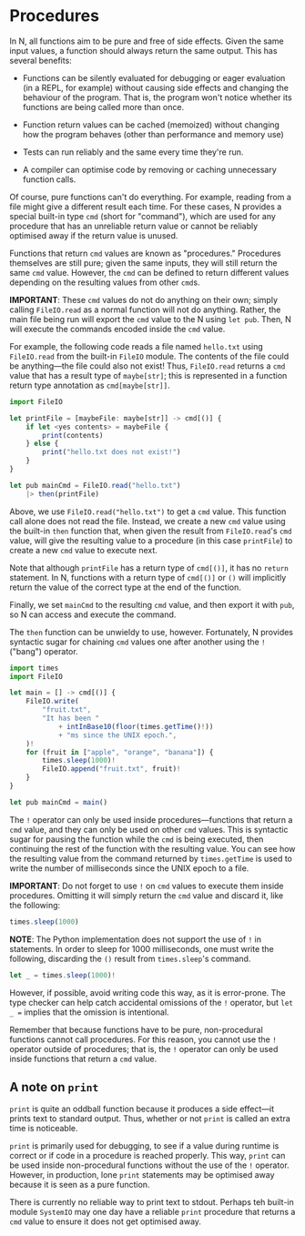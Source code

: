# Procedures

In N, all functions aim to be pure and free of side effects. Given the same
input values, a function should always return the same output. This has several
benefits:

- Functions can be silently evaluated for debugging or eager evaluation (in a
  REPL, for example) without causing side effects and changing the behaviour of
  the program. That is, the program won't notice whether its functions are being
  called more than once.

- Function return values can be cached (memoized) without changing how the
  program behaves (other than performance and memory use)

- Tests can run reliably and the same every time they're run.

- A compiler can optimise code by removing or caching unnecessary function
  calls.

Of course, pure functions can't do everything. For example, reading from a file
might give a different result each time. For these cases, N provides a special
built-in type `cmd` (short for "command"), which are used for any procedure that
has an unreliable return value or cannot be reliably optimised away if the
return value is unused.

Functions that return `cmd` values are known as "procedures." Procedures
themselves are still pure; given the same inputs, they will still return the
same `cmd` value. However, the `cmd` can be defined to return different values
depending on the resulting values from other `cmd`s.

**IMPORTANT**: These `cmd` values do not do anything on their own; simply
calling `FileIO.read` as a normal function will not do anything. Rather, the
main file being run will export the `cmd` value to the N using `let pub`. Then,
N will execute the commands encoded inside the `cmd` value.

For example, the following code reads a file named `hello.txt` using
`FileIO.read` from the built-in `FileIO` module. The contents of the file could
be anything—the file could also not exist! Thus, `FileIO.read` returns a `cmd`
value that has a result type of `maybe[str]`; this is represented in a function return type annotation as `cmd[maybe[str]]`.

```js
import FileIO

let printFile = [maybeFile: maybe[str]] -> cmd[()] {
	if let <yes contents> = maybeFile {
		print(contents)
	} else {
		print("hello.txt does not exist!")
	}
}

let pub mainCmd = FileIO.read("hello.txt")
	|> then(printFile)
```

Above, we use `FileIO.read("hello.txt")` to get a `cmd` value. This function
call alone does not read the file. Instead, we create a new `cmd` value using
the built-in `then` function that, when given the result from `FileIO.read`'s
`cmd` value, will give the resulting value to a procedure (in this case
`printFile`) to create a new `cmd` value to execute next.

Note that although `printFile` has a return type of `cmd[()]`, it has no
`return` statement. In N, functions with a return type of `cmd[()]` or `()` will
implicitly return the value of the correct type at the end of the function.

Finally, we set `mainCmd` to the resulting `cmd` value, and then export it with
`pub`, so N can access and execute the command.

The `then` function can be unwieldy to use, however. Fortunately, N provides
syntactic sugar for chaining `cmd` values one after another using the `!`
("bang") operator.

```js
import times
import FileIO

let main = [] -> cmd[()] {
	FileIO.write(
		"fruit.txt",
		"It has been "
			+ intInBase10(floor(times.getTime()!))
			+ "ms since the UNIX epoch.",
	)!
	for (fruit in ["apple", "orange", "banana"]) {
		times.sleep(1000)!
		FileIO.append("fruit.txt", fruit)!
	}
}

let pub mainCmd = main()
```

The `!` operator can only be used inside procedures—functions that return a
`cmd` value, and they can only be used on other `cmd` values. This is syntactic
sugar for pausing the function while the `cmd` is being executed, then
continuing the rest of the function with the resulting value. You can see how
the resulting value from the command returned by `times.getTime` is used to
write the number of milliseconds since the UNIX epoch to a file.

**IMPORTANT**: Do not forget to use `!` on `cmd` values to execute them inside
procedures. Omitting it will simply return the `cmd` value and discard it, like
the following:

```js
times.sleep(1000)
```

**NOTE**: The Python implementation does not support the use of `!` in
statements. In order to sleep for 1000 milliseconds, one must write the
following, discarding the `()` result from `times.sleep`'s command.

```js
let _ = times.sleep(1000)!
```

However, if possible, avoid writing code this way, as it is error-prone. The
type checker can help catch accidental omissions of the `!` operator, but `let _
=` implies that the omission is intentional.

Remember that because functions have to be pure, non-procedural functions cannot
call procedures. For this reason, you cannot use the `!` operator outside of
procedures; that is, the `!` operator can only be used inside functions that
return a `cmd` value.

## A note on `print`

`print` is quite an oddball function because it produces a side effect—it prints
text to standard output. Thus, whether or not `print` is called an extra time is
noticeable.

`print` is primarily used for debugging, to see if a value during runtime is
correct or if code in a procedure is reached properly. This way, `print` can be
used inside non-procedural functions without the use of the `!` operator.
However, in production, lone `print` statements may be optimised away because it
is seen as a pure function.

There is currently no reliable way to print text to stdout. Perhaps teh built-in
module `SystemIO` may one day have a reliable `print` procedure that returns a
`cmd` value to ensure it does not get optimised away.
